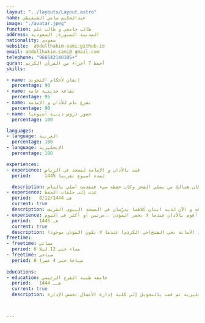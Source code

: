 ```yaml
---
layout: "../layouts/Layout.astro"
name: عبدالحكيم سامي الشنقيطي
image: "./avatar.jpeg"
function: طالب جامعي و طالب علم
address: المدينة المنورة, السعودية
nationality: سعودي
website:  abdullhakim-sami.github.io
email: abdullhakim.sami@ gmail.com
telephone: "966542140105+"
quran: أحفظ 7 أجزاء من القرآن الكريم
skills:

- name: إتقان لأحكام التجويد
  percentage: 90
- name: ثقافة حديثية عامة
  percentage: 95
- name: تفرغ تام للأذان و الإمامة
  percentage: 90
- name: حضور دروس دينية أسبوعيا
  percentage: 100

languages:
- language: العربية
  percentage: 100
- language: الإنجليزية
  percentage: 100

experiences:
- experience: قمت بالأذان و الإمامة لمسجد في الرياض 
  period:     لمدة أسبوع تقريبا 1445

  description: كنت في مسجد في الرياض و كان الإمام و المؤذن لا يحضرون لصلاة الفجر و المؤذن لا يحضر إلا صلاة المغرب و العشاء فكنت أأذن صلاة و شخص آخر يؤذن التي بعدها ...وكان هنالك من يصلي الفجر وكان حفظه سيء فتقدمت أصلي بالناس 
- experience: عدت إلى حلقات الحفظ 
  period:   8/12/1444 هـ 
  current: true
  description: أدرس عند شيخ كان يدرس في الحرم ثم فصل لانتهاء صلاحية أوراقه و الآن لديه ابنان كلاهما يدرِّسان في المسجد النبوي الشريف
- experience: أقوم بالأذان عندما لا يحضر المؤذن ..مرتين أو أكثر في اليوم
  period:   1445 هـ 
  current: true
  description: أقوم بالأذان في مسجد الأمانة بحي الفتح(حي الكردي) عندما لا يكون المؤذن موجودا
freetime:
- freetime: مسائي
  period: 6 مساء حتى 12 ليلا
- freetime: صباحي
  period: 8 صباحا حتى 4 عصرا
  
educations:
- education: جامعة طيبة الفرع الرئيسي
  period:   1444 هــ 
  current: true
  description: درست سنة في كلية الآداب قسم اللغة الإنجليزية ثم قمت بالتحويل إلى كلية إدارة الأعمال تخصص الإدارة



---
```




